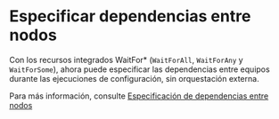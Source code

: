 # <a name="specifying-cross-node-dependencies"></a>Especificar dependencias entre nodos

Con los recursos integrados WaitFor\* (`WaitForAll`, `WaitForAny` y `WaitForSome`), ahora puede especificar las dependencias entre equipos durante las ejecuciones de configuración, sin orquestación externa. 

Para más información, consulte [Especificación de dependencias entre nodos](https://msdn.microsoft.com/powershell/dsc/crossnodedependencies)
